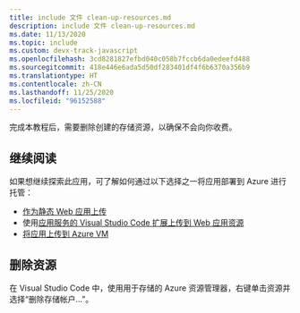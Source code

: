 ```yaml
---
title: include 文件 clean-up-resources.md
description: include 文件 clean-up-resources.md
ms.date: 11/13/2020
ms.topic: include
ms.custom: devx-track-javascript
ms.openlocfilehash: 3cd8281827efbd040c058b7fccb6da0edeefd488
ms.sourcegitcommit: 418e446e6ada5d50df283401df4f6b6370a356b9
ms.translationtype: HT
ms.contentlocale: zh-CN
ms.lasthandoff: 11/25/2020
ms.locfileid: "96152588"
---
```

完成本教程后，需要删除创建的存储资源，以确保不会向你收费。 

## <a name="continue-on"></a>继续阅读

如果想继续探索此应用，可了解如何通过以下选择之一将应用部署到 Azure 进行托管：

* [作为静态 Web 应用上传](/azure/static-web-apps/getting-started?tabs=vanilla-javascript)
* 使用[应用服务的 Visual Studio Code 扩展上传到 Web 应用资源](https://marketplace.visualstudio.com/items?itemName=ms-azuretools.vscode-azureappservice)
* [将应用上传到 Azure VM](../../tutorial/nodejs-virtual-machine-vm/introduction.md)

## <a name="remove-resources"></a>删除资源

在 Visual Studio Code 中，使用用于存储的 Azure 资源管理器，右键单击资源并选择“删除存储帐户…”。

